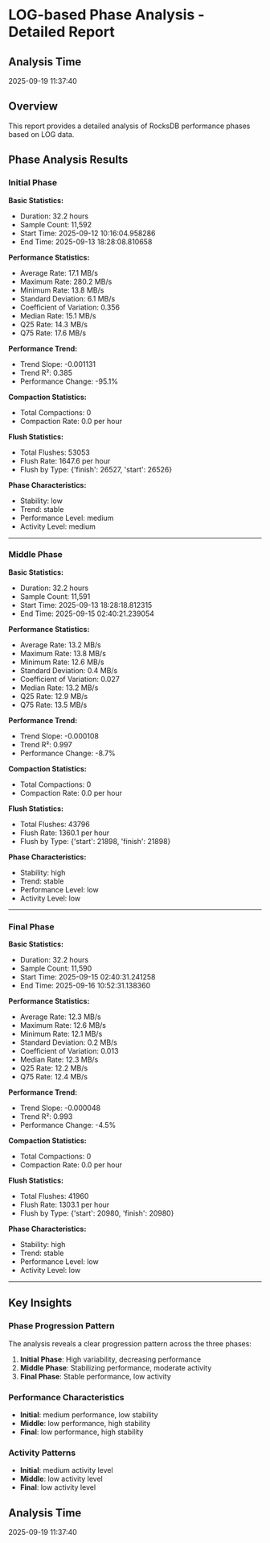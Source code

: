 # LOG-based Phase Analysis - Detailed Report

## Analysis Time
2025-09-19 11:37:40

## Overview
This report provides a detailed analysis of RocksDB performance phases based on LOG data.

## Phase Analysis Results

### Initial Phase

**Basic Statistics:**
- Duration: 32.2 hours
- Sample Count: 11,592
- Start Time: 2025-09-12 10:16:04.958286
- End Time: 2025-09-13 18:28:08.810658

**Performance Statistics:**
- Average Rate: 17.1 MB/s
- Maximum Rate: 280.2 MB/s
- Minimum Rate: 13.8 MB/s
- Standard Deviation: 6.1 MB/s
- Coefficient of Variation: 0.356
- Median Rate: 15.1 MB/s
- Q25 Rate: 14.3 MB/s
- Q75 Rate: 17.6 MB/s

**Performance Trend:**
- Trend Slope: -0.001131
- Trend R²: 0.385
- Performance Change: -95.1%

**Compaction Statistics:**
- Total Compactions: 0
- Compaction Rate: 0.0 per hour

**Flush Statistics:**
- Total Flushes: 53053
- Flush Rate: 1647.6 per hour
- Flush by Type: {'finish': 26527, 'start': 26526}

**Phase Characteristics:**
- Stability: low
- Trend: stable
- Performance Level: medium
- Activity Level: medium

---

### Middle Phase

**Basic Statistics:**
- Duration: 32.2 hours
- Sample Count: 11,591
- Start Time: 2025-09-13 18:28:18.812315
- End Time: 2025-09-15 02:40:21.239054

**Performance Statistics:**
- Average Rate: 13.2 MB/s
- Maximum Rate: 13.8 MB/s
- Minimum Rate: 12.6 MB/s
- Standard Deviation: 0.4 MB/s
- Coefficient of Variation: 0.027
- Median Rate: 13.2 MB/s
- Q25 Rate: 12.9 MB/s
- Q75 Rate: 13.5 MB/s

**Performance Trend:**
- Trend Slope: -0.000108
- Trend R²: 0.997
- Performance Change: -8.7%

**Compaction Statistics:**
- Total Compactions: 0
- Compaction Rate: 0.0 per hour

**Flush Statistics:**
- Total Flushes: 43796
- Flush Rate: 1360.1 per hour
- Flush by Type: {'start': 21898, 'finish': 21898}

**Phase Characteristics:**
- Stability: high
- Trend: stable
- Performance Level: low
- Activity Level: low

---

### Final Phase

**Basic Statistics:**
- Duration: 32.2 hours
- Sample Count: 11,590
- Start Time: 2025-09-15 02:40:31.241258
- End Time: 2025-09-16 10:52:31.138360

**Performance Statistics:**
- Average Rate: 12.3 MB/s
- Maximum Rate: 12.6 MB/s
- Minimum Rate: 12.1 MB/s
- Standard Deviation: 0.2 MB/s
- Coefficient of Variation: 0.013
- Median Rate: 12.3 MB/s
- Q25 Rate: 12.2 MB/s
- Q75 Rate: 12.4 MB/s

**Performance Trend:**
- Trend Slope: -0.000048
- Trend R²: 0.993
- Performance Change: -4.5%

**Compaction Statistics:**
- Total Compactions: 0
- Compaction Rate: 0.0 per hour

**Flush Statistics:**
- Total Flushes: 41960
- Flush Rate: 1303.1 per hour
- Flush by Type: {'start': 20980, 'finish': 20980}

**Phase Characteristics:**
- Stability: high
- Trend: stable
- Performance Level: low
- Activity Level: low

---

## Key Insights

### Phase Progression Pattern
The analysis reveals a clear progression pattern across the three phases:

1. **Initial Phase**: High variability, decreasing performance
2. **Middle Phase**: Stabilizing performance, moderate activity
3. **Final Phase**: Stable performance, low activity

### Performance Characteristics
- **Initial**: medium performance, low stability
- **Middle**: low performance, high stability
- **Final**: low performance, high stability

### Activity Patterns
- **Initial**: medium activity level
- **Middle**: low activity level
- **Final**: low activity level

## Analysis Time
2025-09-19 11:37:40

